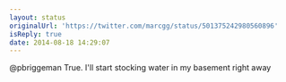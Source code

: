 ```yaml
---
layout: status
originalUrl: 'https://twitter.com/marcgg/status/501375242980560896'
isReply: true
date: 2014-08-18 14:29:07
---
```


@pbriggeman True. I'll start stocking water in my basement right away
